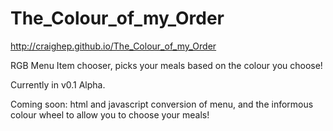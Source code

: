 # The_Colour_of_my_Order
http://craighep.github.io/The_Colour_of_my_Order

RGB Menu Item chooser, picks your meals based on the colour you choose!

Currently in v0.1 Alpha.

Coming soon: html and javascript conversion of menu, and the informous colour wheel to allow you to choose your meals!
